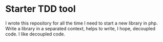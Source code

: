 # Starter TDD tool

I wrote this repository for all the time I need to start a new library in php. Write a library in a separated context, helps to write, I hope, decoupled code. I like decoupled code.
